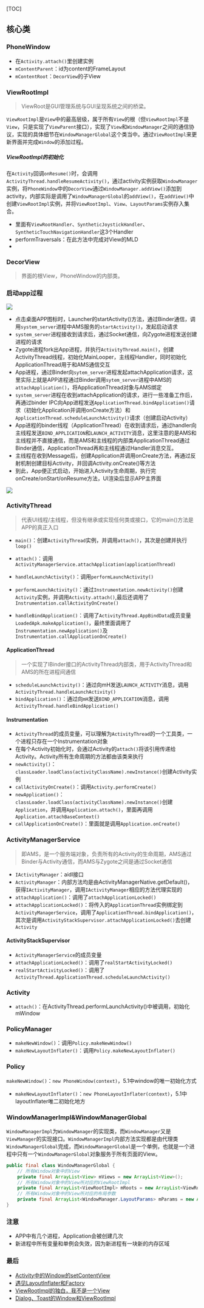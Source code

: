 [TOC]

## 核心类
### PhoneWindow
* 在`Activity.attach()`里创建实例
* `mContentParent`：id为content的FrameLayout
* `mContentRoot`：`DecorView`的子View

### ViewRootImpl
> ViewRoot是GUI管理系统与GUI呈现系统之间的桥梁。

`ViewRootImpl`是`View`中的最高层级，属于所有`View`的根（但`ViewRootImpl`不是`View`，只是实现了`ViewParent`接口），实现了`View`和`WindowManager`之间的通信协议，实现的具体细节在`WindowManagerGlobal`这个类当中。通过`ViewRootImpl`来更新界面并完成`Window`的添加过程。

##### ViewRootImpl的初始化
在`Activity`回调`onResume()`时，会调用`ActivityThread.handleResumeActivity()`，通过activity实例获取`WindowManager`实例，将`PhoneWindow`中的`DecorView`通过`WindowManager.addView()`添加到activity，内部实际是调用了`WindowManagerGlobal`的`addView()`，在`addView()`中创建`ViewRootImpl`实例，并将`ViewRootImpl`、`View`、`LayoutParams`实例存入集合。

* 里面有`ViewRootHandler`、`SyntheticJoystickHandler`、`SyntheticTouchNavigationHandler`这3个Handler
* performTraversals：在此方法中完成对View的MLD
* 

### DecorView
> 界面的根View，PhoneWindow的内部类。

### 启动app过程
![](https://raw.githubusercontent.com/gxd523/PictureBed/master/launch_app.png)

* 点击桌面APP图标时，Launcher的startActivity()方法，通过Binder通信，调用`system_server`进程中AMS服务的`startActivity()`，发起启动请求
* `system_server`进程接收到请求后，通过Socket通信，向Zygote进程发送创建进程的请求
* Zygote进程fork出App进程，并执行`ActivityThread.main()`，创建ActivityThread线程，初始化MainLooper，主线程Handler，同时初始化ApplicationThread用于和AMS通信交互
* App进程，通过Binder向`sytem_server`进程发起attachApplication请求，这里实际上就是APP进程通过Binder调用`sytem_server`进程中AMS的`attachApplication()`，将ApplicationThread对象与AMS绑定
* `system_server`进程在收到attachApplication的请求，进行一些准备工作后，再通过binder IPC向App进程发送`ApplicationThread.bindApplication()`请求（初始化Application并调用onCreate方法）和`ApplicationThread.scheduleLaunchActivity()`请求（创建启动Activity）
* App进程的binder线程（ApplicationThread）在收到请求后，通过handler向主线程发送`BIND_APPLICATION`和`LAUNCH_ACTIVITY`消息，这里注意的是AMS和主线程并不直接通信，而是AMS和主线程的内部类ApplicationThread通过Binder通信，ApplicationThread再和主线程通过Handler消息交互。 
* 主线程在收到Message后，创建Application并调用onCreate方法，再通过反射机制创建目标Activity，并回调Activity.onCreate()等方法
* 到此，App便正式启动，开始进入Activity生命周期，执行完onCreate/onStart/onResume方法，UI渲染后显示APP主界面

![](https://raw.githubusercontent.com/gxd523/PictureBed/master/ActivityLaunchProcess.png)

### ActivityThread
> 代表UI线程/主线程，但没有继承或实现任何类或接口，它的main()方法是APP的真正入口

* `main()`：创建`ActivityThread`实例，并调用`attach()`，其次是创建并执行`loop()`
* `attach()`：调用`ActivityManagerService.attachApplication(applicationThread)`
* `handleLaunchActivity()`：调用`performLaunchActivity()`
* `performLaunchActivity()`：通过`Instrumentation.newActivity()`创建`Activity`实例，并调用`Activity.attach()`,最后还调用了`Instrumentation.callActivityOnCreate()`

* `handleBindApplication()`：调用了`ActivityThread.AppBindData`成员变量`LoadedApk.makeApplication()`，最终里面调用了`Instrumentation.newApplication()`及`Instrumentation.callApplicationOnCreate()`

#### ApplicationThread
> 一个实现了IBinder接口的ActivityThread内部类，用于ActivityThread和AMS的所在进程间通信

* `scheduleLaunchActivity()`：通过向mH发送`LAUNCH_ACTIVITY`消息，调用`ActivityThread.handleLaunchActivity()`
* `bindApplication()`：通过向`mH`发送`BIND_APPLICATION`消息，调用`ActivityThread.handleBindApplication()`

#### Instrumentation
* `ActivityThread`的成员变量，可以理解为`ActivityThread`的一个工具类，一个进程只存在一个Instrumentation对象
* 在每个Activity初始化时，会通过Activity的`attach()`将该引用传递给Activity。Activity所有生命周期的方法都由该类来执行
* `newActivity()`：`classLoader.loadClass(activityClassName).newInstance()`创建Activity实例
* `callActivityOnCreate()`：调用`Activity.performCreate()`
* `newApplication()`：`classLoader.loadClass(activityClassName).newInstance()`创建`Application`，并调用`Application.attach()`，里面再调用`Application.attachBaseContext()`
* `callApplicationOnCreate()`：里面就是调用`Application.onCreate()`

### ActivityManagerService
> 即AMS，是一个服务端对象，负责所有的Activity的生命周期，AMS通过Binder与Activity通信，而AMS与Zygote之间是通过Socket通信

* `IActivityManager`：aidl接口
* `ActivityManager`：内部方法均是由ActivityManagerNative.getDefault()，获得`IActivityManager`，调用`IActivityManager`相应的方法代理实现的
* `attachApplication()`：调用了`attachApplicationLocked()`
* `attachApplicationLocked()`：将传入的`ApplicationThread`实例绑定到`ActivityManagerService`，调用了`ApplicationThread.bindApplication()`，其次是调用`ActivityStackSupervisor.attachApplicationLocked()`去创建`Activity` 

#### ActivityStackSupervisor
* `ActivityManagerService`的成员变量
* `attachApplicationLocked()`：调用了`realStartActivityLocked()`
* `realStartActivityLocked()`：调用了`ActivityThread.ApplicationThread.scheduleLaunchActivity()`

### Activity
* `attach()`：在ActivityThread.performLaunchActivity()中被调用，初始化mWindow

### PolicyManager
* `makeNewWindow()`：调用`Policy.makeNewWindow()`
* `makeNewLayoutInflater()`：调用`Policy.makeNewLayoutInflater()`

### Policy
`makeNewWindow()`：`new PhoneWindow(context)`，5.1中window的唯一初始化方式

* `makeNewLayoutInflater()`：`new PhoneLayoutInflater(context)`，5.1中layoutInflater唯二初始化地方

### WindowManagerImpl&WindowManagerGlobal
`WindowManagerImpl`为`WindowManager`的实现类，而`WindowManager`又是`ViewManager`的实现接口。`WindowManagerImpl`内部方法实现都是由代理类`WindowManagerGlobal`完成，而`WindowManagerGlobal`是一个单例，也就是一个进程中只有一个`WindowManagerGlobal`对象服务于所有页面的View。

```java
public final class WindowManagerGlobal {
    // 所有Window对象中的View
    private final ArrayList<View> mViews = new ArrayList<View>();
    // 所有Window对象中的View所对应的ViewRootImpl
    private final ArrayList<ViewRootImpl> mRoots = new ArrayList<ViewRootImpl>();
    // 所有Window对象中的View所对应的布局参数
    private final ArrayList<WindowManager.LayoutParams> mParams = new ArrayList<WindowManager.LayoutParams>();
}
```

### 注意
* APP中有几个进程，Application会被创建几次
* 新进程中所有变量和单例会失效，因为新进程有一块新的内存区域

### 最后
* [Activity中的Window的setContentView](http://dandanlove.com/2017/11/10/activity-setcontentview/)
* [遇见LayoutInflater和Factory](http://dandanlove.com/2017/11/15/layoutinflater-factory/)
* [ViewRootImpl的独白，我不是一个View](http://dandanlove.com/2017/12/11/viewrootimpl-activity/)
* [Dialog、Toast的Window和ViewRootImpl](http://dandanlove.com/2017/12/11/viewrootimpl-dialog-toast/)

